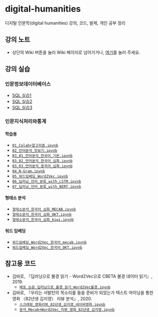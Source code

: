 # digital-humanities
디지털 인문학(digital humanities) 강의, 코드, 발제, 개인 공부 정리

## 강의 노트
- 상단의 Wiki 버튼을 눌러 Wiki 페이지로 넘어가거나, [여기](https://github.com/Esantomi/digital-humanities/wiki)를 눌러 주세요.

## 강의 실습
### 인문정보데이터베이스
- [SQL 실습1](https://github.com/Esantomi/digital-humanities/blob/main/%EC%9D%B8%EB%AC%B8%EC%A0%95%EB%B3%B4%EB%8D%B0%EC%9D%B4%ED%84%B0%EB%B2%A0%EC%9D%B4%EC%8A%A4/4%EC%A3%BC%EC%B0%A8_%EC%8B%A4%EC%8A%B5.sql)
- [SQL 실습2](https://github.com/Esantomi/digital-humanities/blob/main/%EC%9D%B8%EB%AC%B8%EC%A0%95%EB%B3%B4%EB%8D%B0%EC%9D%B4%ED%84%B0%EB%B2%A0%EC%9D%B4%EC%8A%A4/5%EC%A3%BC%EC%B0%A8_%EC%8B%A4%EC%8A%B5.sql)
- [SQL 실습3](https://github.com/Esantomi/digital-humanities/blob/main/%EC%9D%B8%EB%AC%B8%EC%A0%95%EB%B3%B4%EB%8D%B0%EC%9D%B4%ED%84%B0%EB%B2%A0%EC%9D%B4%EC%8A%A4/6%EC%A3%BC%EC%B0%A8_%EC%8B%A4%EC%8A%B5.sql)
### 인문지식처리와통계
#### 학습용
- [`01_Colab+알고리즘.ipynb`](https://github.com/Esantomi/digital-humanities/blob/main/%EC%9D%B8%EB%AC%B8%EC%A7%80%EC%8B%9D%EC%B2%98%EB%A6%AC%EC%99%80%ED%86%B5%EA%B3%84/01_Colab%2B%EC%95%8C%EA%B3%A0%EB%A6%AC%EC%A6%98.ipynb)
- [`02_언어분석_맛보기.ipynb`](https://github.com/Esantomi/digital-humanities/blob/main/%EC%9D%B8%EB%AC%B8%EC%A7%80%EC%8B%9D%EC%B2%98%EB%A6%AC%EC%99%80%ED%86%B5%EA%B3%84/02_%EC%96%B8%EC%96%B4%EB%B6%84%EC%84%9D_%EB%A7%9B%EB%B3%B4%EA%B8%B0.ipynb)
- [`03_01_언어분석_한국어_기본.ipynb`](https://github.com/Esantomi/digital-humanities/blob/main/%EC%9D%B8%EB%AC%B8%EC%A7%80%EC%8B%9D%EC%B2%98%EB%A6%AC%EC%99%80%ED%86%B5%EA%B3%84/03_01_%EC%96%B8%EC%96%B4%EB%B6%84%EC%84%9D_%ED%95%9C%EA%B5%AD%EC%96%B4_%EA%B8%B0%EB%B3%B8.ipynb)
- [`03_02_언어분석_한국어_심화.ipynb`](https://github.com/Esantomi/digital-humanities/blob/main/%EC%9D%B8%EB%AC%B8%EC%A7%80%EC%8B%9D%EC%B2%98%EB%A6%AC%EC%99%80%ED%86%B5%EA%B3%84/03_02_%EC%96%B8%EC%96%B4%EB%B6%84%EC%84%9D_%ED%95%9C%EA%B5%AD%EC%96%B4_%EC%8B%AC%ED%99%94.ipynb)
- [`03_03_언어분석_중국어_심화.ipynb`](https://github.com/Esantomi/digital-humanities/blob/main/%EC%9D%B8%EB%AC%B8%EC%A7%80%EC%8B%9D%EC%B2%98%EB%A6%AC%EC%99%80%ED%86%B5%EA%B3%84/03_03_%EC%96%B8%EC%96%B4%EB%B6%84%EC%84%9D_%EC%A4%91%EA%B5%AD%EC%96%B4_%EC%8B%AC%ED%99%94.ipynb)
- [`04_N-Gram.ipynb`](https://github.com/Esantomi/digital-humanities/blob/main/%EC%9D%B8%EB%AC%B8%EC%A7%80%EC%8B%9D%EC%B2%98%EB%A6%AC%EC%99%80%ED%86%B5%EA%B3%84/04_N-Gram.ipynb)
- [`05_워드임베딩_Word2Vec.ipynb`](https://github.com/Esantomi/digital-humanities/blob/main/%EC%9D%B8%EB%AC%B8%EC%A7%80%EC%8B%9D%EC%B2%98%EB%A6%AC%EC%99%80%ED%86%B5%EA%B3%84/05_%EC%9B%8C%EB%93%9C%EC%9E%84%EB%B2%A0%EB%94%A9_Word2Vec.ipynb)
- [`06_딥러닝_언어_분류_with_LSTM.ipynb`](https://github.com/Esantomi/digital-humanities/blob/main/%EC%9D%B8%EB%AC%B8%EC%A7%80%EC%8B%9D%EC%B2%98%EB%A6%AC%EC%99%80%ED%86%B5%EA%B3%84/06_%EB%94%A5%EB%9F%AC%EB%8B%9D_%EC%96%B8%EC%96%B4_%EB%B6%84%EB%A5%98_with_LSTM.ipynb)
- [`07_딥러닝_언어_분류_with_BERT.ipynb`](https://github.com/Esantomi/digital-humanities/blob/main/%EC%9D%B8%EB%AC%B8%EC%A7%80%EC%8B%9D%EC%B2%98%EB%A6%AC%EC%99%80%ED%86%B5%EA%B3%84/07_%EB%94%A5%EB%9F%AC%EB%8B%9D_%EC%96%B8%EC%96%B4_%EB%B6%84%EB%A5%98_with_BERT.ipynb)
#### 형태소 분석
- [`형태소분석_한국어_심화_MECAB.ipynb`](https://github.com/Esantomi/digital-humanities/blob/main/인문지식처리와통계/형태소분석/형태소분석_한국어_심화_MECAB.ipynb)
- [`형태소분석_한국어_심화_OKT.ipynb`](https://github.com/Esantomi/digital-humanities/blob/main/인문지식처리와통계/형태소분석/형태소분석_한국어_심화_OKT.ipynb)
- [`형태소분석_한국어_심화_kiwi.ipynb`](https://github.com/Esantomi/digital-humanities/blob/main/인문지식처리와통계/형태소분석/형태소분석_한국어_심화_kiwi.ipynb)
#### 워드 임베딩
- [`워드임베딩_Word2Vec_한국어_mecab.ipynb`](https://github.com/Esantomi/digital-humanities/blob/main/인문지식처리와통계/워드임베딩/워드임베딩_Word2Vec_한국어_mecab.ipynb)
- [`워드임베딩_Word2Vec_한국어_OKT.ipynb`](https://github.com/Esantomi/digital-humanities/blob/main/인문지식처리와통계/워드임베딩/워드임베딩_Word2Vec_한국어_OKT.ipynb)

## 참고용 코드
- 김바로, 『딥러닝으로 불경 읽기 - Word2Vec으로 CBETA 불경 데이터 읽기』, 2019.
  - [`배포_논문_딥러닝으로_불경_읽기_Word2Vec불경.ipynb`](https://github.com/Esantomi/digital-humanities/blob/main/참고용코드/배포_논문_딥러닝으로_불경_읽기_Word2Vec불경.ipynb)
- 김바로, 『우리는 서발턴의 목소리를 들을 준비가 되었는가  텍스트 마이닝을 통한 영화 〈82년생 김지영〉 리뷰 분석』, 2020.
  - [`스크래핑_영화리뷰_82년생_김지영_네이버영화.ipynb`](https://github.com/Esantomi/digital-humanities/blob/main/참고용코드/스크래핑_영화리뷰_82년생_김지영_네이버영화.ipynb)
  - [`분석_Mecab+Word2Vec_리뷰_영화_82년생_김지영.ipynb`](https://github.com/Esantomi/digital-humanities/blob/main/참고용코드/분석_Mecab+Word2Vec_리뷰_영화_82년생_김지영.ipynb)
